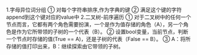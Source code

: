 1.字母异位词分组
   ① 对每个字符串排序,作为字典的键
   ② 满足这个键的字符append到这个键对应的value中
2.二叉树-前序遍历
   ① 对于二叉树中的任何一个节点而言，它都有两个角色需要扮演，一个是作为值存储的角色（A），另一个角色是作为它所带领的子树的一个代表（B）。
   ② 设置bool变量，当前节点，判断一个节点时存储的值(True == A)，还是子树的代表（False == B）。
   ③ A：将所存储的值打印出来，B：继续探索由它带领的子树。 